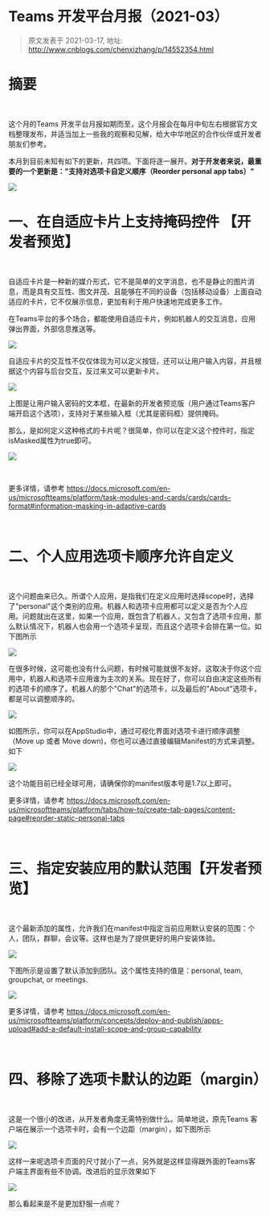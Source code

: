# Teams 开发平台月报（2021-03） 
> 原文发表于 2021-03-17, 地址: http://www.cnblogs.com/chenxizhang/p/14552354.html 


摘要
==


 

这个月的Teams 开发平台月报如期而至，这个月报会在每月中旬左右根据官方文档整理发布，并适当加上一些我的观察和见解，给大中华地区的合作伙伴或开发者朋友们参考。


本月到目前未知有如下的更新，共四项。下面将逐一展开。**对于开发者来说，最重要的一个更新是："支持对选项卡自定义顺序（Reorder personal app tabs）"**

![](../images/9072-20210317222514180-1031560120.png)


一、在自适应卡片上支持掩码控件 【开发者预览】
=======================


 

自适应卡片是一种新的媒介形式，它不是简单的文字消息，也不是静止的图片消息，而是具有交互性、图文并茂、且能够在不同的设备（包括移动设备）上面自动适应的卡片，它不仅展示信息，更加有利于用户快速地完成更多工作。


在Teams平台的多个场合，都能使用自适应卡片，例如机器人的交互消息，应用弹出界面，外部信息推送等。


![](../images/9072-20210317222514944-2083580775.png)


自适应卡片的交互性不仅仅体现为可以定义按钮，还可以让用户输入内容，并且根据这个内容与后台交互，反过来又可以更新卡片。


![](../images/9072-20210317222515841-1739303077.png)


上图是让用户输入密码的文本框，在最新的开发者预览版（用户通过Teams客户端开启这个选项），支持对于某些输入框（尤其是密码框）提供掩码。


那么，是如何定义这种格式的卡片呢？很简单，你可以在定义这个控件时，指定isMasked属性为true即可。


![](../images/9072-20210317222516197-1242800648.png)


 

更多详情，请参考 <https://docs.microsoft.com/en-us/microsoftteams/platform/task-modules-and-cards/cards/cards-format#information-masking-in-adaptive-cards>



 

二、个人应用选项卡顺序允许自定义
================


 

这个问题由来已久。所谓个人应用，是指我们在定义应用时选择scope时，选择了"personal"这个类别的应用。机器人和选项卡应用都可以定义是否为个人应用。问题就出在这里，如果一个应用，既包含了机器人，又包含了选项卡应用，那么默认情况下，机器人也会用一个选项卡呈现，而且这个选项卡会排在第一位。如下图所示


![](../images/9072-20210317222518118-2134006444.png)


在很多时候，这可能也没有什么问题，有时候可能就很不友好。这取决于你这个应用中，机器人和选项卡应用谁为主次的关系。现在好了，你可以自由决定这些所有的选项卡的顺序了。机器人的那个"Chat"的选项卡，以及最后的"About"选项卡，都是可以调整顺序的。


![](../images/9072-20210317222522085-1794623758.png)


如图所示，你可以在AppStudio中，通过可视化界面对选项卡进行顺序调整（Move up 或者 Move down)，你也可以通过直接编辑Manifest的方式来调整。如下


![](../images/9072-20210317222526923-1772585291.png)


这个功能目前已经全球可用，请确保你的manifest版本号是1.7以上即可。


更多详情，请参考 <https://docs.microsoft.com/en-us/microsoftteams/platform/tabs/how-to/create-tab-pages/content-page#reorder-static-personal-tabs>



 

三、指定安装应用的默认范围【开发者预览】
====================


 

这个最新添加的属性，允许我们在manifest中指定当前应用默认安装的范围：个人，团队，群聊，会议等。这样也是为了提供更好的用户安装体验。


![](../images/9072-20210317222530377-1850286488.png)


下图所示是设置了默认添加到团队。这个属性支持的值是：personal, team, groupchat, or meetings.


![](../images/9072-20210317222531173-1134650715.png)


更多详情，请参考 <https://docs.microsoft.com/en-us/microsoftteams/platform/concepts/deploy-and-publish/apps-upload#add-a-default-install-scope-and-group-capability>


 

四、移除了选项卡默认的边距（margin）
=====================


 

这是一个很小的改进，从开发者角度无需特别做什么。简单地说，原先Teams 客户端在展示一个选项卡时，会有一个边距（margin），如下图所示


![](../images/9072-20210317222534833-1583576766.png)


这样一来呢选项卡页面的尺寸就小了一点，另外就是这样显得跟外面的Teams客户端主界面有些不协调。改进后的显示效果如下


![](../images/9072-20210317222539653-2062136126.png)


那么看起来是不是更加舒服一点呢？



 


 

